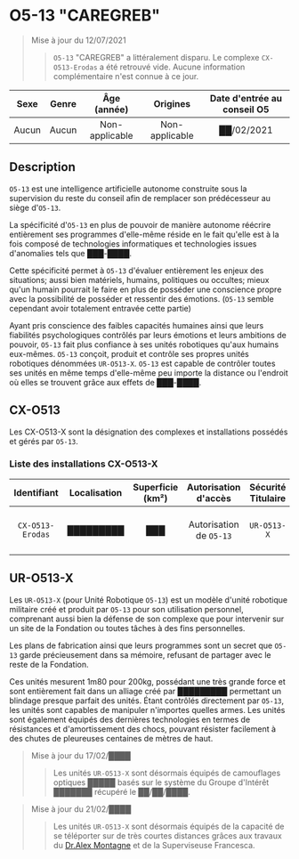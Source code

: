 # O5-13 "CAREGREB"

> Mise à jour du 12/07/2021
> > `O5-13` "CAREGREB" a littéralement disparu. Le complexe `CX-O513-Erodas` a été retrouvé vide. Aucune information complémentaire n'est connue à ce jour.

| Sexe  | Genre |  Âge (année)   |    Origines    | Date d'entrée au conseil O5 |
| :---: | :---: | :------------: | :------------: | :-------------------------: |
| Aucun | Aucun | Non-applicable | Non-applicable |         ██/02/2021          |

## Description
`O5-13` est une intelligence artificielle autonome construite sous la supervision du reste du conseil afin de remplacer son prédécesseur au siège d'`O5-13`.

La spécificité d'`O5-13` en plus de pouvoir de manière autonome réécrire entièrement ses programmes d'elle-même réside en le fait qu'elle est à la fois composé de technologies informatiques et technologies issues d'anomalies tels que ███-████.

Cette spécificité permet à `O5-13` d'évaluer entièrement les enjeux des situations; aussi bien matériels, humains, politiques ou occultes; mieux qu'un humain pourrait le faire en plus de posséder une conscience propre avec la possibilité de posséder et ressentir des émotions. (`O5-13` semble cependant avoir totalement entravée cette partie)

Ayant pris conscience des faibles capacités humaines ainsi que leurs fiabilités psychologiques contrôlés par leurs émotions et leurs ambitions de pouvoir, `O5-13` fait plus confiance à ses unités robotiques qu'aux humains eux-mêmes. `O5-13` conçoit, produit et contrôle ses propres unités robotiques dénommées `UR-O513-X`. `O5-13` est capable de contrôler toutes ses unités en même temps d'elle-même peu importe la distance ou l'endroit où elles se trouvent grâce aux effets de ███-████.

## CX-O513
Les CX-O513-X sont la désignation des complexes et installations possédés et gérés par `O5-13`.

### Liste des installations CX-O513-X
|  Identifiant   | Localisation | Superficie (km²) | Autorisation d'accès  | Sécurité Titulaire |                 Notes                 |
| :------------: | :----------: | :--------------: | :-------------------: | :----------------: | :-----------------------------------: |
| `CX-O513-Erodas` |  █████████   |       ███        | Autorisation de `O5-13` |     `UR-O513-X`      | Complexe de l'unité centrale de `O5-13` |

## UR-O513-X
Les `UR-O513-X` (pour Unité Robotique `O5-13`) est un modèle d'unité robotique militaire créé et produit par `O5-13` pour son utilisation personnel, comprenant aussi bien la défense de son complexe que pour intervenir sur un site de la Fondation ou toutes tâches à des fins personnelles.

Les plans de fabrication ainsi que leurs programmes sont un secret que `O5-13` garde précieusement dans sa mémoire, refusant de partager avec le reste de la Fondation.

Ces unités mesurent 1m80 pour 200kg, possédant une très grande force et sont entièrement fait dans un alliage créé par █████████ permettant un blindage presque parfait des unités. Étant contrôlés directement par `O5-13`, les unités sont capables de manipuler n'importes quelles armes. Les unités sont également équipés des dernières technologies en termes de résistances et d'amortissement des chocs, pouvant résister facilement à des chutes de pleureuses centaines de mètres de haut.

> Mise à jour du 17/02/████
> > Les unités `UR-O513-X` sont désormais équipés de camouflages optiques █████ basés sur le système du Groupe d'Intérêt ███████ récupéré le ██/██/████.

> Mise à jour du 21/02/████
> > Les unités `UR-O513-X` sont désormais équipés de la capacité de se téléporter sur de très courtes distances grâces aux travaux du [Dr.Alex Montagne](https://uraniumcommunity.com/forum/threads/dossier-du-dr-alex-montagne.181/) et de la Superviseuse Francesca.
